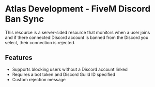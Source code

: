 # Atlas Development - FiveM Discord Ban Sync
This resource is a server-sided resource that monitors when a user joins and if there connected Discord account is banned from the Discord you select, their connection is rejected.

## Features
- Supports blocking users without a Discord account linked
- Requires a bot token and Discord Guild ID specified
- Custom rejection message
